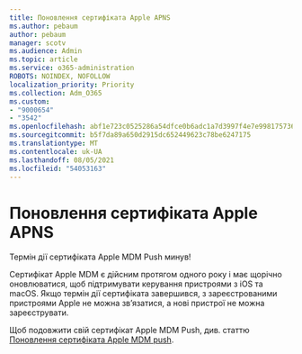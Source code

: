 ```yaml
---
title: Поновлення сертифіката Apple APNS
ms.author: pebaum
author: pebaum
manager: scotv
ms.audience: Admin
ms.topic: article
ms.service: o365-administration
ROBOTS: NOINDEX, NOFOLLOW
localization_priority: Priority
ms.collection: Adm_O365
ms.custom:
- "9000654"
- "3542"
ms.openlocfilehash: abf1e723c0525286a54dfce0b6adc1a7d3997f4e7e99817573633f797ccf5d4e
ms.sourcegitcommit: b5f7da89a650d2915dc652449623c78be6247175
ms.translationtype: MT
ms.contentlocale: uk-UA
ms.lasthandoff: 08/05/2021
ms.locfileid: "54053163"
---
```

# <a name="renew-apple-apns-certificate"></a>Поновлення сертифіката Apple APNS

Термін дії сертифіката Apple MDM Push минув!

Сертифікат Apple MDM є дійсним протягом одного року і має щорічно оновлюватися, щоб підтримувати керування пристроями з iOS та macOS. Якщо термін дії сертифіката завершився, з зареєстрованими пристроями Apple не можна зв’язатися, а нові пристрої не можна зареєструвати.

Щоб подовжити свій сертифікат Apple MDM Push, див. статтю [Поновлення сертифіката Apple MDM push](https://docs.microsoft.com/intune/enrollment/apple-mdm-push-certificate-get#renew-apple-mdm-push-certificate).
